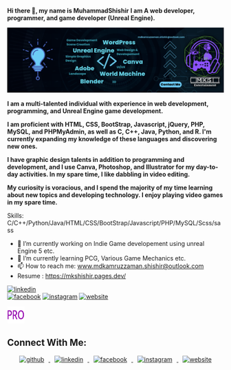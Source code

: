 **Hi there 👋, my name is MuhammadShishir** 
**I am A web developer, programmer, and game developer (Unreal Engine).** 

![I am A web developer, programmer, and game developer (Unreal Engine).](https://github.com/MuhammadShishir/MuhammadShishir/blob/main/Blue%20Geometric%20Technology%20LinkedIn%20Banner%20(1).png)

**I am a multi-talented individual with experience in web development, programming, and Unreal Engine game development.** 

**I am proficient with HTML, CSS, BootStrap, Javascript, jQuery, PHP, MySQL, and PHPMyAdmin, as well as C, C++, Java, Python, and R. I'm currently expanding my knowledge of these languages and discovering new ones.** 

**I have graphic design talents in addition to programming and development, and I use Canva, Photoshop, and Illustrator for my day-to-day activities. In my spare time, I like dabbling in video editing.** 

**My curiosity is voracious, and I spend the majority of my time learning about new topics and developing technology. I enjoy playing video games in my spare time.**

Skills: C/C++/Python/Java/HTML/CSS/BootStrap/Javascript/PHP/MySQL/Scss/sass

- 🔭 I’m currently working on Indie Game developement using unreal Engine 5 etc.
- 🌱 I’m currently learning PCG, Various Game Mechanics etc.
- 📫 How to reach me: www.mdkamruzzaman.shishir@outlook.com 
- Resume : https://mkshishir.pages.dev/

[<mgi src='https://cdn.jsdelivr.net/npm/simple-icons@3.0.1/icons/github.svg' alt='github' height='40'>](https://github.com/MuhammadShishir) 
[<img src='https://cdn.jsdelivr.net/npm/simple-icons@3.0.1/icons/linkedin.svg' alt='linkedin' height='40'>](https://www.linkedin.com/in/md-kamruzzaman-shishir)  
[<img src='https://cdn.jsdelivr.net/npm/simple-icons@3.0.1/icons/facebook.svg' alt='facebook' height='40'>](https://www.facebook.com/muhammad.shishir.75) 
[<img src='https://cdn.jsdelivr.net/npm/simple-icons@3.0.1/icons/instagram.svg' alt='instagram' height='40'>](https://www.instagram.com/m.k.shishir)  [
<img src='https://cdn.jsdelivr.net/npm/simple-icons@3.0.1/icons/icloud.svg' alt='website' height='40'>](https://mkshishir.pages.dev)  

<a href='https://github.com/pricing'><img src='https://raw.githubusercontent.com/acervenky/animated-github-badges/master/assets/pro.gif' width='40' height='40'></a> 

## Connect With Me:

<p align="center">
    <a href="https://github.com/MuhammadShishir">
        <img src="https://cdn.jsdelivr.net/npm/simple-icons@3.0.1/icons/github.svg" alt="github" height="40" style="margin: 0 10px;">
    </a>
    <a href="https://www.linkedin.com/in/md-kamruzzaman-shishir">
        <img src="https://cdn.jsdelivr.net/npm/simple-icons@3.0.1/icons/linkedin.svg" alt="linkedin" height="40" style="margin: 0 10px;">
    </a>
    <a href="https://www.facebook.com/muhammad.shishir.75">
        <img src="https://cdn.jsdelivr.net/npm/simple-icons@3.0.1/icons/facebook.svg" alt="facebook" height="40" style="margin: 0 10px;">
    </a>
    <a href="https://www.instagram.com/m.k.shishir">
        <img src="https://cdn.jsdelivr.net/npm/simple-icons@3.0.1/icons/instagram.svg" alt="instagram" height="40" style="margin: 0 10px;">
    </a>
    <a href="https://mkshishir.pages.dev">
        <img src="https://cdn.jsdelivr.net/npm/simple-icons@3.0.1/icons/icloud.svg" alt="website" height="40" style="margin: 0 10px;">
    </a>
</p>
